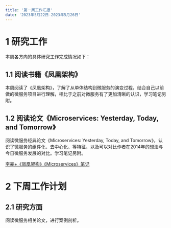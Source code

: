 ```yaml
---
title: '第一周工作汇报'
date: '2023年5月22日-2023年5月26日'
---
```


# 1 研究工作

本周各方向的具体研究工作完成情况如下：

## 1.1 阅读书籍《凤凰架构》

本周阅读了《凤凰架构》，了解了从单体结构到微服务的演变过程，结合自己以前做的微服务项目进行理解，相比于之前对微服务有了更加清晰的认识，学习笔记另附。

## 1.2 阅读论文《Microservices: Yesterday, Today, and Tomorrow》

阅读微服务经典论文《Microservices: Yesterday, Today, and Tomorrow》，认识了微服务的组件化、去中心化、等特征，以及可以对比作者在2014年的想法与今日微服务发展的对比。学习笔记另附。

[李豪+《凤凰架构》《Microservices》笔记](李豪微服务学习笔记.docx)

# 2 下周工作计划

## 2.1 研究方面

阅读微服务相关论文，进行案例剖析。